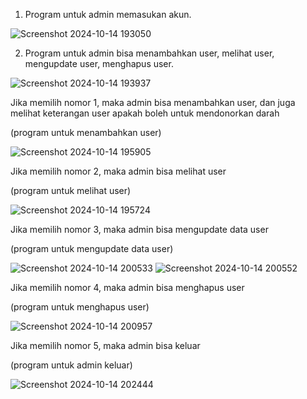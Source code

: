 1. Program untuk admin memasukan akun.

![Screenshot 2024-10-14 193050](https://github.com/user-attachments/assets/5b66f9d7-c67f-4f16-a95e-d039040622bb)


2. Program untuk admin bisa menambahkan user, melihat user, mengupdate user, menghapus user.

![Screenshot 2024-10-14 193937](https://github.com/user-attachments/assets/c8ff0747-e2f6-418c-8307-e7b5435f16ff)


Jika memilih nomor 1, maka admin bisa menambahkan user, dan juga melihat keterangan user apakah boleh untuk mendonorkan darah

(program untuk menambahkan user)

![Screenshot 2024-10-14 195905](https://github.com/user-attachments/assets/6404e8ee-d299-4239-a65b-eed6a5767f91)


Jika memilih nomor 2, maka admin bisa melihat user

(program untuk melihat user)

![Screenshot 2024-10-14 195724](https://github.com/user-attachments/assets/8b5c2d49-d589-4bc4-8771-e98b2882719d)


Jika memilih nomor 3, maka admin bisa mengupdate data user

(program untuk mengupdate data user)

![Screenshot 2024-10-14 200533](https://github.com/user-attachments/assets/0cf3265e-096e-4d50-816e-45c28277d1b8)
![Screenshot 2024-10-14 200552](https://github.com/user-attachments/assets/6e435d2d-47b4-4e98-b4ed-dd55bd5040f3)


Jika memilih nomor 4, maka admin bisa menghapus user

(program untuk menghapus user)

![Screenshot 2024-10-14 200957](https://github.com/user-attachments/assets/36eb50b8-311e-4fa6-a9d9-5a1617de88c5)


Jika memilih nomor 5, maka admin bisa keluar

(program untuk admin keluar)

![Screenshot 2024-10-14 202444](https://github.com/user-attachments/assets/47931c80-3824-4c8a-9b37-876caf3dde26)











